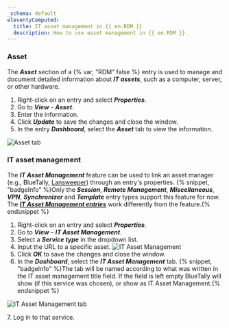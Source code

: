```yaml
---
_schema: default
eleventyComputed:
  title: IT asset management in {{ en.RDM }}
  description: How to use asset management in {{ en.RDM }}.
---
```

### Asset

The ***Asset*** section of a {% var, "RDM" false %} entry is used to manage and document detailed information about ***IT assets***, such as a computer, server, or other hardware.

1. Right-click on an entry and select ***Properties***.
2. Go to ***View*** - ***Asset***.
3. Enter the information.
4. Click ***Update*** to save the changes and close the window.
5. In the entry ***Dashboard***, select the ***Asset*** tab to view the information.

![Asset tab](https://cdnweb.devolutions.net/docs/RDMW6082_2024_2.png "Asset tab")

### IT asset management

The ***IT Asset Management*** feature can be used to link an asset manager (e.g., BlueTally, [Lansweeper](/rdm/kb/rdm-windows/how-to-articles/lansweeper/)) through an entry's properties. {% snippet, "badgeInfo" %}Only the ***Session***, ***Remote Management***, ***Miscellaneous***, ***VPN***, ***Synchronizer*** and ***Template*** entry types support this feature for now. The [***IT Asset Management entries***](https://docs.devolutions.net/rdm/kb/rdm-windows/knowledge-base/it-asset-entry/) work differently from the feature.{% endsnippet %}

1. Right-click on an entry and select ***Properties***.
2. Go to ***View*** – ***IT Asset Management***.
3. Select a ***Service type*** in the dropdown list.
4. Input the URL to a specific asset. ![IT Asset Management](https://cdnweb.devolutions.net/docs/docs_en_kb_KB0058.png)
5. Click ***OK*** to save the changes and close the window.
6. In the ***Dashboard***, select the ***IT Asset Management*** tab. {% snippet, "badgeInfo" %}The tab will be named according to what was written in the IT asset management title field. If the field is left empty BlueTally will show (if this service was chosen), or show as IT Asset Management.{% endsnippet %}

![IT Asset Management tab](https://cdnweb.devolutions.net/docs/RDMW6080_2024_2.png "IT Asset Management tab")

7\. Log in to that service.